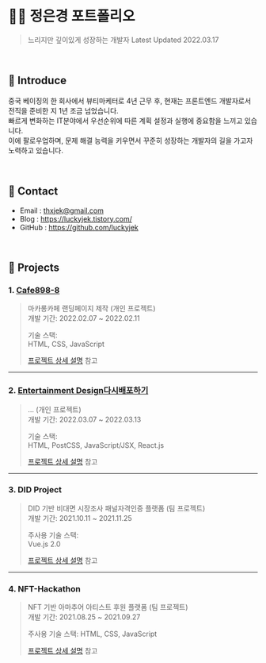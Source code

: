 # 👩‍💻 정은경 포트폴리오 
> 느리지만 깊이있게 성장하는 개발자
> Latest Updated 2022.03.17
</br>

## 📝 Introduce
중국 베이징의 한 회사에서 뷰티마케터로 4년 근무 후, 현재는 프론트엔드 개발자로서 전직을 준비한 지 1년 조금 넘었습니다. <br/>
빠르게 변화하는 IT분야에서 우선순위에 따른 계획 설정과 실행에 중요함을 느끼고 있습니다.<br/> 
이에 팔로우업하며, 문제 해결 능력을 키우면서 꾸준히 성장하는 개발자의 길을 가고자 노력하고 있습니다.

</br>

## 🔗 Contact
- Email : thxjek@gmail.com
- Blog : https://luckyjek.tistory.com/
- GitHub : https://github.com/luckyjek

</br>

## 🔎 Projects
### 1. [Cafe898-8](https://luckyjek.github.io/cafe898-8/)
>마카롱카페 랜딩페이지 제작 (개인 프로젝트)  
>개발 기간: 2022.02.07 ~ 2022.02.11  
>  
>기술 스택:  
>HTML, CSS, JavaScript
>  
>[프로젝트 상세 설명](https://github.com/luckyjek/cafe898-8) 참고

---

### 2. [Entertainment Design다시배포하기](https://github.com/luckyjek/entertainment-design)
>... (개인 프로젝트)  
>개발 기간: 2022.03.07 ~ 2022.03.13  
>  
>기술 스택:  
>HTML, PostCSS, JavaScript/JSX, React.js
>  
>[프로젝트 상세 설명](https://github.com/luckyjek/entertainment-design) 참고

---

### 3. DID Project
>DID 기반 비대면 시장조사 패널자격인증 플랫폼 (팀 프로젝트)  
>개발 기간: 2021.10.11 ~ 2021.11.25  
>  
>주사용 기술 스택:  
>Vue.js 2.0
>  
>[프로젝트 상세 설명](https://github.com/DID-project-weDIDsurvey/DID-Project) 참고

---

### 4. NFT-Hackathon
>NFT 기반 아마추어 아티스트 후원 플랫폼 (팀 프로젝트)  
>개발 기간: 2021.08.25 ~ 2021.09.27
>  
>주사용 기술 스택:
>HTML, CSS, JavaScript
>  
>[프로젝트 상세 설명](https://github.com/luckyjek/NFT-Hackathon) 참고
